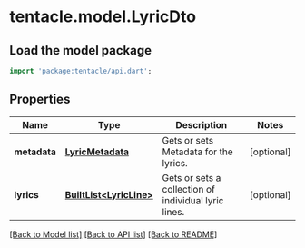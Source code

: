 # tentacle.model.LyricDto

## Load the model package
```dart
import 'package:tentacle/api.dart';
```

## Properties
Name | Type | Description | Notes
------------ | ------------- | ------------- | -------------
**metadata** | [**LyricMetadata**](LyricMetadata.md) | Gets or sets Metadata for the lyrics. | [optional] 
**lyrics** | [**BuiltList&lt;LyricLine&gt;**](LyricLine.md) | Gets or sets a collection of individual lyric lines. | [optional] 

[[Back to Model list]](../README.md#documentation-for-models) [[Back to API list]](../README.md#documentation-for-api-endpoints) [[Back to README]](../README.md)



